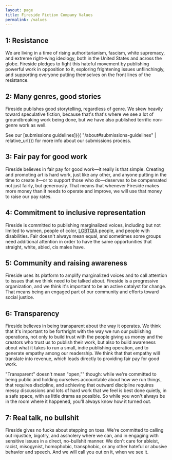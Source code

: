 ```yaml
---
layout: page
title: Fireside Fiction Company Values
permalink: /values
---
```


## 1: Resistance
We are living in a time of rising authoritarianism, fascism, white supremacy, and extreme right-wing ideology, both in the United States and across the globe. Fireside pledges to fight this hateful movement by publishing powerful work in opposition to it, exploring frightening issues unflinchingly, and supporting everyone putting themselves on the front lines of the resistance.

## 2: Many genres, good stories
Fireside publishes good storytelling, regardless of genre. We skew heavily toward speculative fiction, because that's that's where we see a lot of groundbreaking work being done, but we have also published terrific non-genre work as well.

See our [submissions guidelines]({{ "/about#submissions-guidelines" | relative_url}}) for more info about our submissions process.

## 3: Fair pay for good work
Fireside believes in fair pay for good work—it really is that simple. Creating and promoting art is hard work, just like any other, and anyone putting in the time to create it—or to support those who do—deserves to be compensated not just fairly, but generously. That means that whenever Fireside makes more money than it needs to operate and improve, we will use that money to raise our pay rates.

## 4: Commitment to inclusive representation
Fireside is committed to publishing marginalized voices, including but not limited to women, people of color, <abbr title="L.  G. B.  T. Q. I.  A.">LGBTQIA</abbr>  people, and people with disabilities. Fair doesn't always mean equal, and sometimes some groups need additional attention in order to have the same opportunities that straight, white, abled, cis males have.

## 5: Community and raising awareness
Fireside uses its platform to amplify marginalized voices and to call attention to issues that we think need to be talked about. Fireside is a progressive organization, and we think it's important to be an active catalyst for change. That means being an engaged part of our community and efforts toward social justice.

## 6: Transparency
Fireside believes in being transparent about the way it operates. We think that it's important to be forthright with the way we run our publishing operations, not only to build trust with the people giving us money and the creators who trust us to publish their work, but also to build awareness about what it takes to run a small, indie publishing operation, and to generate empathy among our readership. We think that that empathy will translate into revenue, which leads directly to providing fair pay for good work.

"Transparent" doesn't mean "open,"" though: while we're committed to being public and holding ourselves accountable about how we run things, that requires discipline, and achieving that outward discipline requires messy discussions and lots of hard work that we feel is best done quietly, in a safe space, with as little drama as possible. So while you won't always be in the room where it happened, you'll always know how it turned out.

## 7: Real talk, no bullshit
Fireside gives no fucks about stepping on toes. We're committed to calling out injustice, bigotry, and assholery where we can, and in engaging with sensitive issues in a direct, no-bullshit manner. We don't care for ableist, racist, misogynist, homophobic, transphobic, or any other hateful or abusive behavior and speech. And we will call you out on it, when we see it.
